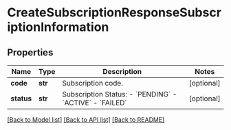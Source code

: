 # CreateSubscriptionResponseSubscriptionInformation

## Properties
Name | Type | Description | Notes
------------ | ------------- | ------------- | -------------
**code** | **str** | Subscription code.  | [optional] 
**status** | **str** | Subscription Status:  - &#x60;PENDING&#x60;  - &#x60;ACTIVE&#x60;  - &#x60;FAILED&#x60;  | [optional] 

[[Back to Model list]](../README.md#documentation-for-models) [[Back to API list]](../README.md#documentation-for-api-endpoints) [[Back to README]](../README.md)


